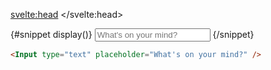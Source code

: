 <script>
  import Input from '$lib/input/input.svelte';
	import Mdsvex from '$lib/highlight/mdsvex.svelte';
</script>

<svelte:head>
	<title>Svelte Components - Input</title>
	<meta name="description" content="Svelte-Components" />
</svelte:head>

<Mdsvex title="Input" url="https://github.com/Zalcherei/svelte-components/tree/main/src/lib/text-input">
{#snippet display()}
<Input type="text" placeholder="What's on your mind?" />
{/snippet}

```html
<Input type="text" placeholder="What's on your mind?" />
```
</Mdsvex>

